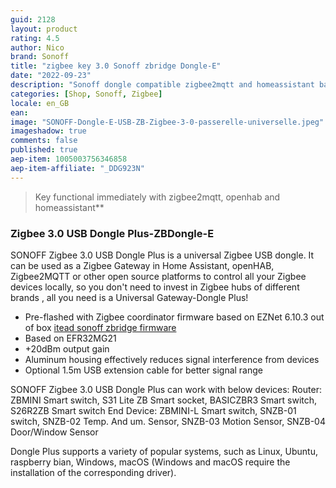 ```yaml
---
guid: 2128
layout: product
rating: 4.5
author: Nico
brand: Sonoff
title: "zigbee key 3.0 Sonoff zbridge Dongle-E"
date: "2022-09-23"
description: "Sonoff dongle compatible zigbee2mqtt and homeassistant based on cc2652 chip"
categories: [Shop, Sonoff, Zigbee]
locale: en_GB
ean:
image: "SONOFF-Dongle-E-USB-ZB-Zigbee-3-0-passerelle-universelle.jpeg"
imageshadow: true
comments: false
published: true
aep-item: 1005003756346858
aep-item-affiliate: "_DDG923N"
---
```


> Key functional immediately with zigbee2mqtt, openhab and homeassistant**

### Zigbee 3.0 USB Dongle Plus-ZBDongle-E

SONOFF Zigbee 3.0 USB Dongle Plus is a universal Zigbee USB dongle. It can be used as a Zigbee Gateway in Home Assistant, openHAB, Zigbee2MQTT or other open source platforms to control all your Zigbee devices locally, so you don't need to invest in Zigbee hubs of different brands , all you need is a Universal Gateway-Dongle Plus!

- Pre-flashed with Zigbee coordinator firmware based on EZNet 6.10.3 out of box
[itead sonoff zbridge firmware](https://github.com/itead/Sonoff_Zigbee_Dongle_Firmware)
- Based on EFR32MG21
- +20dBm output gain
- Aluminum housing effectively reduces signal interference from devices
- Optional 1.5m USB extension cable for better signal range

SONOFF Zigbee 3.0 USB Dongle Plus can work with below devices:
Router: ZBMINI Smart switch, S31 Lite ZB Smart socket, BASICZBR3 Smart switch, S26R2ZB Smart switch
End Device: ZBMINI-L Smart switch, SNZB-01 switch, SNZB-02 Temp. And um. Sensor, SNZB-03 Motion Sensor, SNZB-04 Door/Window Sensor


Dongle Plus supports a variety of popular systems, such as Linux, Ubuntu, raspberry bian, Windows, macOS (Windows and macOS require the installation of the corresponding driver).
